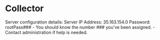 # Collector

Server configuration details:
  Server IP Address: 35.163.154.0
  Password: rootPass###
      - You should know the number ### you've been assigned.
      - Contact administration if help is needed.
